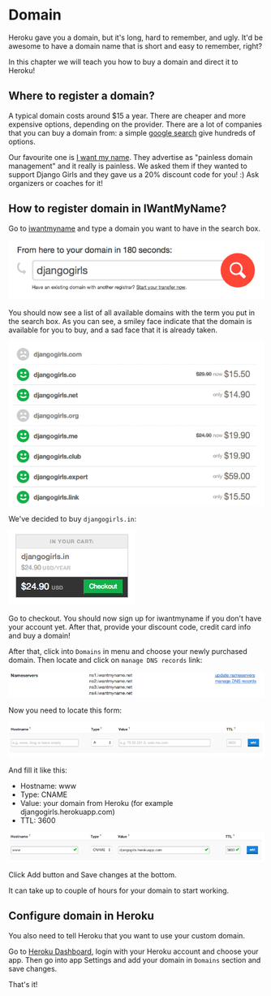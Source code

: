 # Domain

Heroku gave you a domain, but it's long, hard to remember, and ugly. It'd be awesome to have a domain name that is short and easy to remember, right?

In this chapter we will teach you how to buy a domain and direct it to Heroku!

## Where to register a domain?

A typical domain costs around $15 a year. There are cheaper and more expensive options, depending on the provider. There are a lot of companies that you can buy a domain from: a simple [google search](https://www.google.pl/webhp?sourceid=chrome-instant&ion=1&espv=2&ie=UTF-8#q=register%20domain) give hundreds of options.

Our favourite one is [I want my name](https://iwantmyname.com/). They advertise as "painless domain management" and it really is painless. We asked them if they wanted to support Django Girls and they gave us a 20% discount code for you! :) Ask organizers or coaches for it!

## How to register domain in IWantMyName?

Go to [iwantmyname](http://iwantmyname.com) and type a domain you want to have in the search box.

![](images/1.png)

You should now see a list of all available domains with the term you put in the search box. As you can see, a smiley face indicate that the domain is available for you to buy, and a sad face that it is already taken.

![](images/2.png)

We've decided to buy `djangogirls.in`:

![](images/3.png)

Go to checkout. You should now sign up for iwantmyname if you don't have your account yet. After that, provide your discount code, credit card info and buy a domain!

After that, click into `Domains` in menu and choose your newly purchased domain. Then locate and click on `manage DNS records` link:

![](images/4.png)

Now you need to locate this form:

![](images/5.png)

And fill it like this:
- Hostname: www
- Type: CNAME
- Value: your domain from Heroku (for example djangogirls.herokuapp.com)
- TTL: 3600

![](images/6.png)

Click Add button and Save changes at the bottom.

It can take up to couple of hours for your domain to start working.

## Configure domain in Heroku

You also need to tell Heroku that you want to use your custom domain.

Go to [Heroku Dashboard](https://dashboard.heroku.com/apps), login with your Heroku account and choose your app. Then go into app Settings and add your domain in `Domains` section and save changes.

That's it!

